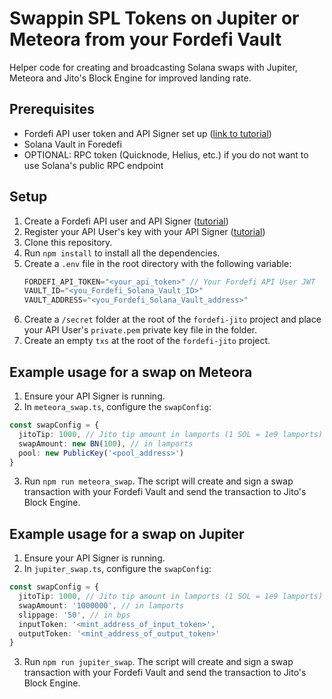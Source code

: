 # Swappin SPL Tokens on Jupiter or Meteora from your Fordefi Vault

Helper code for creating and broadcasting Solana swaps with Jupiter, Meteora and Jito's Block Engine for improved landing rate.

## Prerequisites

- Fordefi API user token and API Signer set up ([link to tutorial](https://docs.fordefi.com/developers/program-overview))
- Solana Vault in Foredefi
- OPTIONAL: RPC token (Quicknode, Helius, etc.) if you do not want to use Solana's public RPC endpoint

## Setup

1. Create a Fordefi API user and API Signer ([tutorial](https://docs.fordefi.com/developers/program-overview))
2. Register your API User's key with your API Signer ([tutorial](https://docs.fordefi.com/developers/getting-started/pair-an-api-client-with-the-api-signer))
3. Clone this repository.
4. Run `npm install` to install all the dependencies.
5. Create a `.env` file in the root directory with the following variable:
   ```typescript
   FORDEFI_API_TOKEN="<your_api_token>" // Your Fordefi API User JWT
   VAULT_ID="<you_Fordefi_Solana_Vault_ID>"
   VAULT_ADDRESS="<you_Fordefi_Solana_Vault_address>"
   ```
6. Create a `/secret` folder at the root of the `fordefi-jito` project and place your API User's `private.pem` private key file in the folder.
7. Create an empty `txs` at the root of the `fordefi-jito` project.

## Example usage for a swap on Meteora

1. Ensure your API Signer is running.
2. In `meteora_swap.ts`, configure the `swapConfig`:
```typescript
const swapConfig = {
  jitoTip: 1000, // Jito tip amount in lamports (1 SOL = 1e9 lamports)
  swapAmount: new BN(100), // in lamports
  pool: new PublicKey('<pool_address>')
}
```
3. Run `npm run meteora_swap`. The script will create and sign a swap transaction with your Fordefi Vault and send the transaction to Jito's Block Engine.

## Example usage for a swap on Jupiter

1. Ensure your API Signer is running. 
2. In `jupiter_swap.ts`, configure the `swapConfig`:
```typescript
const swapConfig = {
  jitoTip: 1000, // Jito tip amount in lamports (1 SOL = 1e9 lamports)
  swapAmount: '1000000', // in lamports
  slippage: '50', // in bps
  inputToken: '<mint_address_of_input_token>', 
  outputToken: '<mint_address_of_output_token>'
}
```
3. Run `npm run jupiter_swap`. The script will create and sign a swap transaction with your Fordefi Vault and send the transaction to Jito's Block Engine.
